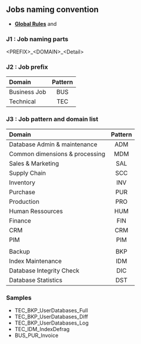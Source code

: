 ## Jobs naming convention

- **[Global Rules](GlobalRules.md)** and

### J1 : Job naming parts
\<PREFIX\>\_\<DOMAIN\>\_\<Detail\>

### J2 : Job prefix
|	Domain	|	Pattern	|
|	:---	|	:---:	|
|	Business Job	|	BUS	|
|	Technical	|	TEC	|

### J3 : Job pattern and domain list
|	Domain	|	Pattern	|
|	:---	|	:---:	|
|	Database Admin & maintenance	|	ADM	|
|	Common dimensions & processing	|	MDM	|
|	Sales & Marketing	|	SAL	|
|	Supply Chain	|	SCC	|
|	Inventory	|	INV	|
|	Purchase	|	PUR	|
|	Production	|	PRO	|
|	Human Ressources	|	HUM	|
|	Finance	|	FIN	|
|	CRM	|	CRM	|
|	PIM	|	PIM	|
|		|		|
|	Backup	|	BKP	|
|	Index Maintenance	| IDM |
|	Database Integrity Check		| DIC |
|	Database Statistics		| DST |


### Samples

- TEC_BKP_UserDatabases_Full
- TEC_BKP_UserDatabases_Diff
- TEC_BKP_UserDatabases_Log
- TEC_IDM_IndexDefrag
- BUS_PUR_Invoice

